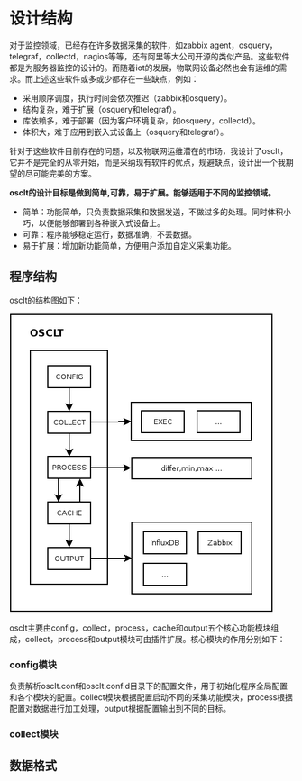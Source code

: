 # 设计结构

对于监控领域，已经存在许多数据采集的软件，如zabbix agent，osquery，telegraf，collectd，nagios等等，还有阿里等大公司开源的类似产品。这些软件都是为服务器监控的设计的。而随着iot的发展，物联网设备必然也会有运维的需求。而上述这些软件或多或少都存在一些缺点，例如：

* 采用顺序调度，执行时间会依次推迟（zabbix和osquery）。
* 结构复杂，难于扩展（osquery和telegraf）。
* 库依赖多，难于部署（因为客户环境复杂，如osquery，collectd）。
* 体积大，难于应用到嵌入式设备上（osquery和telegraf）。

针对于这些软件目前存在的问题，以及物联网运维潜在的市场，我设计了osclt，它并不是完全的从零开始，而是采纳现有软件的优点，规避缺点，设计出一个我期望的尽可能完美的方案。

**osclt的设计目标是做到简单,可靠，易于扩展。能够适用于不同的监控领域。**

* 简单：功能简单，只负责数据采集和数据发送，不做过多的处理。同时体积小巧，以便能够部署到各种嵌入式设备上。
* 可靠：程序能够稳定运行，数据准确，不丢数据。
* 易于扩展：增加新功能简单，方便用户添加自定义采集功能。

## 程序结构

osclt的结构图如下：

![osclt arch](images/osclt_arch.png)

osclt主要由config，collect，process，cache和output五个核心功能模块组成，collect，process和output模块可由插件扩展。核心模块的作用分别如下：

### config模块

负责解析osclt.conf和osclt.conf.d目录下的配置文件，用于初始化程序全局配置和各个模块的配置。collect模块根据配置启动不同的采集功能模块，process根据配置对数据进行加工处理，output根据配置输出到不同的目标。

### collect模块


## 数据格式
